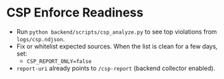 # CSP Enforce Readiness
- Run `python backend/scripts/csp_analyze.py` to see top violations from `logs/csp.ndjson`.
- Fix or whitelist expected sources. When the list is clean for a few days, set:
  - `CSP_REPORT_ONLY=false`
- `report-uri` already points to `/csp-report` (backend collector enabled).
